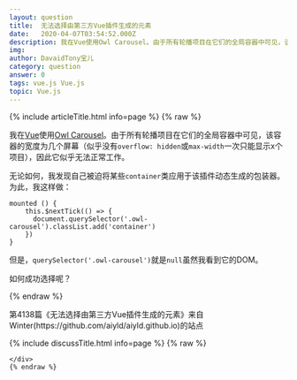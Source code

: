 ```yaml
---
layout: question
title:  无法选择由第三方Vue插件生成的元素
date:   2020-04-07T03:54:52.000Z
description: 我在Vue使用Owl Carousel。由于所有轮播项目在它们的全局容器中可见，该容器的宽度为几个屏幕（似乎没有overflow  hidden或max-...
img: 
author: DavaidTony宝儿
category: question
answer: 0
tags: vue.js Vue.js
topic: Vue.js
---
```

<div class="article-root">
  <div class="article">
    {% include articleTitle.html info=page %}
    {% raw %}
    <div class="article-content"><p><font style="vertical-align: inherit;"><font style="vertical-align: inherit;">我在</font></font><a href="https://www.npmjs.com/package/vue-owl-carousel" rel="nofollow noreferrer"><font style="vertical-align: inherit;"><font style="vertical-align: inherit;">Vue</font></font></a><font style="vertical-align: inherit;"><font style="vertical-align: inherit;">使用</font><a href="https://www.npmjs.com/package/vue-owl-carousel" rel="nofollow noreferrer"><font style="vertical-align: inherit;">Owl Carousel</font></a><font style="vertical-align: inherit;">。</font><font style="vertical-align: inherit;">由于所有轮播项目在它们的全局容器中可见，该容器的宽度为几个屏幕（似乎没有</font></font><code>overflow: hidden</code><font style="vertical-align: inherit;"><font style="vertical-align: inherit;">或</font></font><code>max-width</code><font style="vertical-align: inherit;"><font style="vertical-align: inherit;">一次只能显示x个项目）</font><font style="vertical-align: inherit;">，因此它似乎无法正常工作</font><font style="vertical-align: inherit;">。</font></font></p>

<p><font style="vertical-align: inherit;"><font style="vertical-align: inherit;">无论如何，我发现自己被迫将某些</font></font><code>container</code><font style="vertical-align: inherit;"><font style="vertical-align: inherit;">类应用于该插件动态生成的包装器。</font><font style="vertical-align: inherit;">为此，我这样做：</font></font></p>

<pre><code>mounted () {<font></font>
    this.$nextTick(() =&gt; {<font></font>
      document.querySelector('.owl-carousel').classList.add('container')<font></font>
    })<font></font>
}<font></font>
</code></pre>

<p><font style="vertical-align: inherit;"><font style="vertical-align: inherit;">但是，</font></font><code>querySelector('.owl-carousel')</code><font style="vertical-align: inherit;"><font style="vertical-align: inherit;">就是</font></font><code>null</code><font style="vertical-align: inherit;"><font style="vertical-align: inherit;">虽然我看到它的DOM。</font></font></p>

<p><font style="vertical-align: inherit;"><font style="vertical-align: inherit;">如何成功选择呢？</font></font></p></div>
    {% endraw %}
  </div>
  <p class="winter_mark">第4138篇《无法选择由第三方Vue插件生成的元素》来自Winter(https://github.com/aiyld/aiyld.github.io)的站点</p>
  <div class="discuss-wrapper">
    {% include discussTitle.html info=page %}
    {% raw %}
    <div class="discuss-list">
    
    </div>
    {% endraw %}
  </div>
<div>
